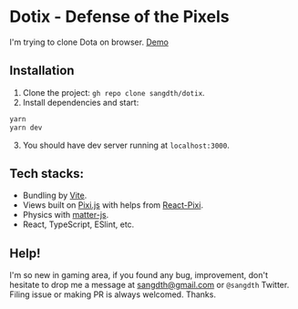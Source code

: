 # Dotix - Defense of the Pixels

I'm trying to clone Dota on browser. [Demo](https://dotix.vercel.app/)

## Installation

1. Clone the project: `gh repo clone sangdth/dotix`.
2. Install dependencies and start:
```bash
yarn
yarn dev
```
3. You should have dev server running at `localhost:3000`.

## Tech stacks:
* Bundling by [Vite](https://github.com/vitejs/vite).
* Views built on [Pixi.js](https://github.com/pixijs/pixi.js) with helps from [React-Pixi](https://github.com/inlet/react-pixi).
* Physics with [matter-js](https://github.com/liabru/matter-js).
* React, TypeScript, ESlint, etc.

## Help!
I'm so new in gaming area, if you found any bug, improvement, don't hesitate to drop me a message at sangdth@gmail.com or `@sangdth` Twitter. Filing issue or making PR is always welcomed. Thanks.
